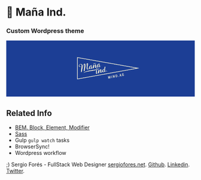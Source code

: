 :sparkling_heart: Maña Ind.
==============================

### Custom Wordpress theme

![Screenshot](./screenshot.png)

## Related Info
* [BEM. Block, Element, Modifier](https://bem.info/method/)
* [Sass](http://sass-lang.com/)
* Gulp `gulp watch` tasks
* BrowserSync!
* Wordpress workflow

;)
Sergio Forés - FullStack Web Designer
[sergiofores.net](http://sergiofores.net).
[Github](https://github.com/t0t/).
[Linkedin](https://www.linkedin.com/in/sergiofores/).
[Twitter](https://twitter.com/t0tinspire/).
